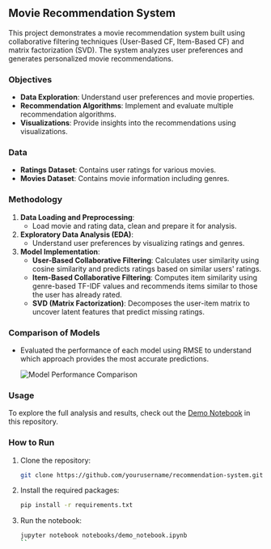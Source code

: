 ## Movie Recommendation System

This project demonstrates a movie recommendation system built using collaborative filtering techniques (User-Based CF, Item-Based CF) and matrix factorization (SVD). The system analyzes user preferences and generates personalized movie recommendations.

### Objectives

- **Data Exploration**: Understand user preferences and movie properties.
- **Recommendation Algorithms**: Implement and evaluate multiple recommendation algorithms.
- **Visualizations**: Provide insights into the recommendations using visualizations.

### Data

- **Ratings Dataset**: Contains user ratings for various movies.
- **Movies Dataset**: Contains movie information including genres.

### Methodology

1. **Data Loading and Preprocessing**: 
   - Load movie and rating data, clean and prepare it for analysis.
2. **Exploratory Data Analysis (EDA)**:
   - Understand user preferences by visualizing ratings and genres.
3. **Model Implementation**:
   - **User-Based Collaborative Filtering**: Calculates user similarity using cosine similarity and predicts ratings based on similar users' ratings.
   - **Item-Based Collaborative Filtering**: Computes item similarity using genre-based TF-IDF values and recommends items similar to those the user has already rated.
   - **SVD (Matrix Factorization)**: Decomposes the user-item matrix to uncover latent features that predict missing ratings.

### Comparison of Models

- Evaluated the performance of each model using RMSE to understand which approach provides the most accurate predictions.

   ![Model Performance Comparison](path/to/model_performance_comparison_screenshot.png)

### Usage

To explore the full analysis and results, check out the [Demo Notebook](path/to/demo_notebook.ipynb) in this repository.

### How to Run

1. Clone the repository:
   ```bash
   git clone https://github.com/yourusername/recommendation-system.git
   ```
2. Install the required packages:
   ```bash
   pip install -r requirements.txt
   ```
3. Run the notebook:
   ```bash
   jupyter notebook notebooks/demo_notebook.ipynb
   ``
